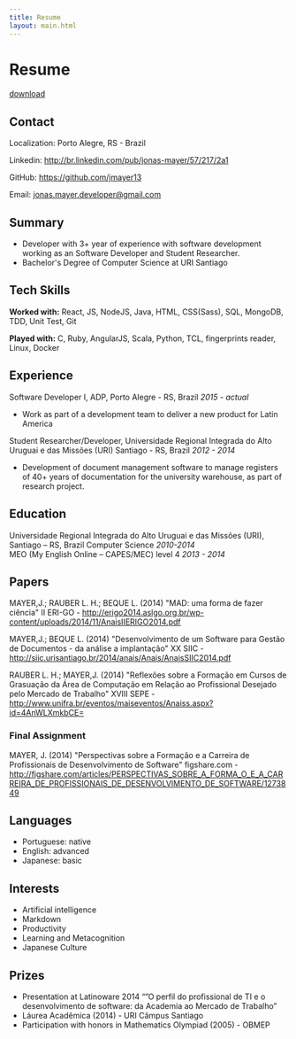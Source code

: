 ```yaml
---
title: Resume
layout: main.html
---
```


# Resume

<a href="https://github.com/jmayer13/resume/raw/master/resume.pdf" download>download</a>

## Contact

Localization: Porto Alegre, RS - Brazil

Linkedin: http://br.linkedin.com/pub/jonas-mayer/57/217/2a1 

GitHub: https://github.com/jmayer13  

Email: [jonas.mayer.developer@gmail.com](mailto:jonas.mayer.developer@gmail.com)



## Summary

- Developer with 3+ year of experience with software development working as an Software Developer and Student Researcher.
- Bachelor's Degree of Computer Science at URI Santiago



## Tech Skills

**Worked with:** React, JS, NodeJS, Java, HTML, CSS(Sass), SQL, MongoDB, TDD, Unit Test, Git

**Played with:** C, Ruby, AngularJS, Scala, Python, TCL, fingerprints reader, Linux, Docker



## Experience

Software Developer I, ADP, Porto Alegre - RS, Brazil
*2015 - actual*
- Work as part of a development team to deliver a new product for Latin America

Student Researcher/Developer, Universidade Regional Integrada do Alto Uruguai e das Missões (URI)
Santiago - RS, Brazil 
*2012 - 2014*
- Development of document management software to manage registers of 40+ years of documentation for the university warehouse, as part of research project.



## Education

Universidade Regional Integrada do Alto Uruguai e das Missões (URI), Santiago – RS, Brazil
Computer Science 
*2010-2014*                                                                                                                        
MEO (My English Online – CAPES/MEC) level 4 
*2013 - 2014*



## Papers

MAYER,J.; RAUBER L. H.; BEQUE L. (2014) "MAD: uma forma de fazer ciência" II ERI-GO - http://erigo2014.aslgo.org.br/wp-content/uploads/2014/11/AnaisIIERIGO2014.pdf

MAYER,J.; BEQUE L. (2014) "Desenvolvimento de um Software para Gestão de Documentos - da análise a implantação" XX SIIC - http://siic.urisantiago.br/2014/anais/Anais/AnaisSIIC2014.pdf

RAUBER L. H.; MAYER,J. (2014) "Reflexões sobre a Formação em Cursos de Grasuação da Área de Computação em Relação ao Profissional Desejado pelo Mercado de Trabalho" XVIII SEPE - http://www.unifra.br/eventos/maiseventos/Anaiss.aspx?id=4AnWLXmkbCE=

### Final Assignment
MAYER, J. (2014) "Perspectivas sobre a Formação e a Carreira de Profissionais de Desenvolvimento de Software" figshare.com - http://figshare.com/articles/PERSPECTIVAS_SOBRE_A_FORMA_O_E_A_CARREIRA_DE_PROFISSIONAIS_DE_DESENVOLVIMENTO_DE_SOFTWARE/1273849



## Languages

- Portuguese:  native  
- English: advanced
- Japanese: basic



## Interests

- Artificial intelligence
- Markdown
- Productivity
- Learning and Metacognition
- Japanese Culture



## Prizes

- Presentation at Latinoware 2014 “”O perfil do profissional de TI e o desenvolvimento de software: da Academia ao Mercado de Trabalho”
- Láurea Acadêmica (2014) - URI Câmpus Santiago
- Participation with honors in Mathematics Olympiad (2005) - OBMEP 
